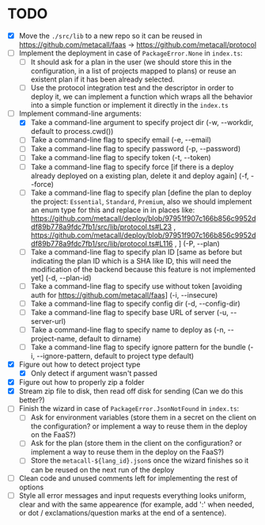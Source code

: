 # TODO

-   [x] Move the `./src/lib` to a new repo so it can be reused in https://github.com/metacall/faas -> https://github.com/metacall/protocol
-   [ ] Implement the deployment in case of `PackageError.None` in `index.ts`:
    -   [ ] It should ask for a plan in the user (we should store this in the configuration, in a list of projects mapped to plans) or reuse an existent plan if it has been already selected.
    -   [ ] Use the protocol integration test and the descriptor in order to deploy it, we can implement a function which wraps all the behavior into a simple function or implement it directly in the `index.ts`
-   [ ] Implement command-line arguments:
    -   [x] Take a command-line argument to specify project dir (-w, --workdir, default to process.cwd())
    -   [ ] Take a command-line flag to specify email (-e, --email)
    -   [ ] Take a command-line flag to specify password (-p, --password)
    -   [ ] Take a command-line flag to specify token (-t, --token)
    -   [ ] Take a command-line flag to specify force [if there is a deploy already deployed on a existing plan, delete it and deploy again] (-f, --force)
    -   [ ] Take a command-line flag to specify plan [define the plan to deploy the project: `Essential`, `Standard`, `Premium`, also we should implement an enum type for this and replace in in places like: https://github.com/metacall/deploy/blob/97951f907c166b856c9952ddf89b778a9fdc7fb1/src/lib/protocol.ts#L23 , https://github.com/metacall/deploy/blob/97951f907c166b856c9952ddf89b778a9fdc7fb1/src/lib/protocol.ts#L116 , ] (-P, --plan)
    -   [ ] Take a command-line flag to specify plan ID [same as before but indicating the plan ID which is a SHA like ID, this will need the modification of the backend because this feature is not implemented yet] (-d, --plan-id)
    -   [ ] Take a command-line flag to specify use without token [avoiding auth for https://github.com/metacall/faas] (-i, --insecure)
    -   [ ] Take a command-line flag to specify config dir (-d, --config-dir)
    -   [ ] Take a command-line flag to specify base URL of server (-u, --server-url)
    -   [ ] Take a command-line flag to specify name to deploy as (-n, --project-name, default to dirname)
    -   [ ] Take a command-line flag to specify ignore pattern for the bundle (-i, --ignore-pattern, default to project type default)
-   [x] Figure out how to detect project type
    -   [x] Only detect if argument wasn't passed
-   [x] Figure out how to properly zip a folder
-   [x] Stream zip file to disk, then read off disk for sending (Can we do this better?)
-   [ ] Finish the wizard in case of `PackageError.JsonNotFound` in `index.ts`:
    -   [ ] Ask for environment variables (store them in a secret on the client on the configuration? or implement a way to reuse them in the deploy on the FaaS?)
    -   [ ] Ask for the plan (store them in the client on the configuration? or implement a way to reuse them in the deploy on the FaaS?)
    -   [ ] Store the `metacall-${lang_id}.json`s once the wizard finishes so it can be reused on the next run of the deploy
-   [ ] Clean code and unused comments left for implementing the rest of options
-   [ ] Style all error messages and input requests everything looks uniform, clear and with the same appearence (for example, add ':' when needed, or dot / exclamations/question marks at the end of a sentence).

